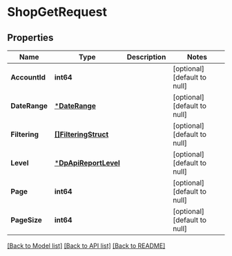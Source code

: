 # ShopGetRequest

## Properties
Name | Type | Description | Notes
------------ | ------------- | ------------- | -------------
**AccountId** | **int64** |  | [optional] [default to null]
**DateRange** | [***DateRange**](date_range.md) |  | [optional] [default to null]
**Filtering** | [**[]FilteringStruct**](filtering_struct.md) |  | [optional] [default to null]
**Level** | [***DpApiReportLevel**](DpApiReportLevel.md) |  | [optional] [default to null]
**Page** | **int64** |  | [optional] [default to null]
**PageSize** | **int64** |  | [optional] [default to null]

[[Back to Model list]](../README.md#documentation-for-models) [[Back to API list]](../README.md#documentation-for-api-endpoints) [[Back to README]](../README.md)


